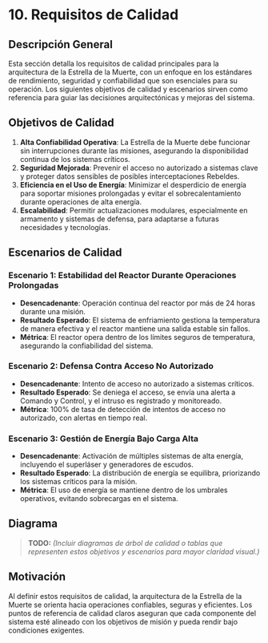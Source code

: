 # 10. Requisitos de Calidad

## Descripción General

Esta sección detalla los requisitos de calidad principales para la arquitectura de la Estrella de la Muerte, con un enfoque en los estándares de rendimiento, seguridad y confiabilidad que son esenciales para su operación. Los siguientes objetivos de calidad y escenarios sirven como referencia para guiar las decisiones arquitectónicas y mejoras del sistema.

## Objetivos de Calidad

1. **Alta Confiabilidad Operativa**: La Estrella de la Muerte debe funcionar sin interrupciones durante las misiones, asegurando la disponibilidad continua de los sistemas críticos.
2. **Seguridad Mejorada**: Prevenir el acceso no autorizado a sistemas clave y proteger datos sensibles de posibles interceptaciones Rebeldes.
3. **Eficiencia en el Uso de Energía**: Minimizar el desperdicio de energía para soportar misiones prolongadas y evitar el sobrecalentamiento durante operaciones de alta energía.
4. **Escalabilidad**: Permitir actualizaciones modulares, especialmente en armamento y sistemas de defensa, para adaptarse a futuras necesidades y tecnologías.

## Escenarios de Calidad

### Escenario 1: Estabilidad del Reactor Durante Operaciones Prolongadas
   - **Desencadenante**: Operación continua del reactor por más de 24 horas durante una misión.
   - **Resultado Esperado**: El sistema de enfriamiento gestiona la temperatura de manera efectiva y el reactor mantiene una salida estable sin fallos.
   - **Métrica**: El reactor opera dentro de los límites seguros de temperatura, asegurando la confiabilidad del sistema.

### Escenario 2: Defensa Contra Acceso No Autorizado
   - **Desencadenante**: Intento de acceso no autorizado a sistemas críticos.
   - **Resultado Esperado**: Se deniega el acceso, se envía una alerta a Comando y Control, y el intruso es registrado y monitoreado.
   - **Métrica**: 100% de tasa de detección de intentos de acceso no autorizado, con alertas en tiempo real.

### Escenario 3: Gestión de Energía Bajo Carga Alta
   - **Desencadenante**: Activación de múltiples sistemas de alta energía, incluyendo el superláser y generadores de escudos.
   - **Resultado Esperado**: La distribución de energía se equilibra, priorizando los sistemas críticos para la misión.
   - **Métrica**: El uso de energía se mantiene dentro de los umbrales operativos, evitando sobrecargas en el sistema.

## Diagrama

> **TODO:** _(Incluir diagramas de árbol de calidad o tablas que representen estos objetivos y escenarios para mayor claridad visual.)_

## Motivación

Al definir estos requisitos de calidad, la arquitectura de la Estrella de la Muerte se orienta hacia operaciones confiables, seguras y eficientes. Los puntos de referencia de calidad claros aseguran que cada componente del sistema esté alineado con los objetivos de misión y pueda rendir bajo condiciones exigentes.
